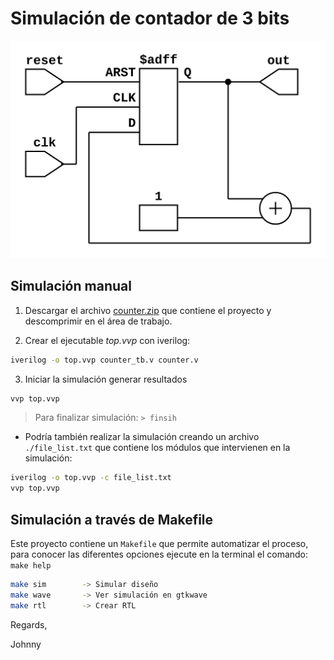 # Simulación de contador de 3 bits

![RTL del contador](./counter.png)

## Simulación manual

1. Descargar el archivo [counter.zip](./counter.zip) que contiene el proyecto y descomprimir en el área de trabajo.

2. Crear el ejecutable *top.vvp* con iverilog:

```bash
iverilog -o top.vvp counter_tb.v counter.v
```

3. Iniciar la simulación generar resultados

```bash
vvp top.vvp
```
> Para finalizar simulación: `> finsih`

* Podría también realizar la simulación creando un archivo
`./file_list.txt` que contiene los módulos que intervienen en la simulación:

```bash
iverilog -o top.vvp -c file_list.txt
vvp top.vvp
```

## Simulación a través de Makefile

Este proyecto contiene un `Makefile` que permite automatizar el proceso, para conocer
las diferentes opciones ejecute en la terminal el comando: `make help`

```bash
make sim        -> Simular diseño
make wave       -> Ver simulación en gtkwave
make rtl        -> Crear RTL
```

Regards,

Johnny
